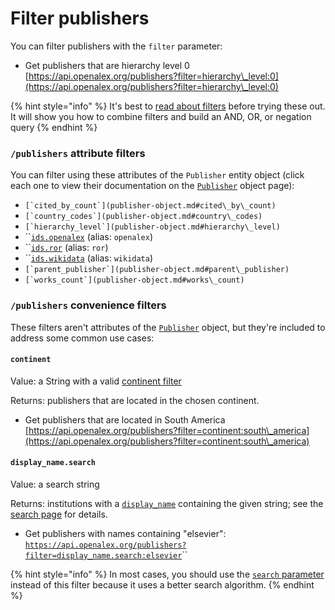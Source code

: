 # Filter publishers

You can filter publishers with the `filter` parameter:

* Get publishers that are hierarchy level 0\
  [https://api.openalex.org/publishers?filter=hierarchy\_level:0](https://api.openalex.org/publishers?filter=hierarchy\_level:0)

{% hint style="info" %}
It's best to [read about filters](../../how-to-use-the-api/get-lists-of-entities/filter-entity-lists.md) before trying these out. It will show you how to combine filters and build an AND, OR, or negation query
{% endhint %}

### `/publishers` attribute filters

You can filter using these attributes of the `Publisher` entity object (click each one to view their documentation on the [`Publisher`](publisher-object.md) object page):

* ``[`cited_by_count`](publisher-object.md#cited\_by\_count)``
* ``[`country_codes`](publisher-object.md#country\_codes)``
* ``[`hierarchy_level`](publisher-object.md#hierarchy\_level)``
* ``[`ids.openalex`](publisher-object.md#ids) (alias: `openalex`)
* ``[`ids.ror`](publisher-object.md#ids) (alias: `ror`)
* ``[`ids.wikidata`](publisher-object.md#ids) (alias: `wikidata`)
* ``[`parent_publisher`](publisher-object.md#parent\_publisher)``
* ``[`works_count`](publisher-object.md#works\_count)``

### `/publishers` convenience filters

These filters aren't attributes of the [`Publisher`](publisher-object.md) object, but they're included to address some common use cases:

#### `continent`

Value: a String with a valid [continent filter](../geo/continents.md#filter-by-continent)

Returns: publishers that are located in the chosen continent.

* Get publishers that are located in South America\
  [https://api.openalex.org/publishers?filter=continent:south\_america](https://api.openalex.org/publishers?filter=continent:south\_america)

#### `display_name.search`

Value: a search string

Returns: institutions with a [`display_name`](publisher-object.md#display\_name) containing the given string; see the [search page](../venues/search-venues.md#search-a-specific-field) for details.

* Get publishers with names containing "elsevier":\
  [`https://api.openalex.org/publishers?filter=display_name.search:elsevier`](https://api.openalex.org/publishers?filter=display\_name.search:elsevier)``

{% hint style="info" %}
In most cases, you should use the [`search` parameter](../venues/search-venues.md#venues-full-search) instead of this filter because it uses a better search algorithm.
{% endhint %}

